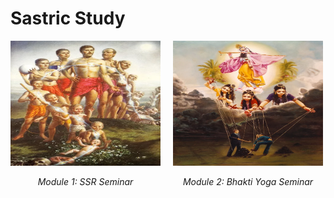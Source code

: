 # **Sastric Study**

<div style="display: flex; align-items: center;">
    <div style="margin-right: 20px; text-align: center;">
        <a href="https://nigamakalpataru108.github.io/Sastric_Study/SSR">
            <img src="../images/ssr.png" alt="SSR" width="240" height="200">
        </a>
        <p><em>Module 1: SSR Seminar</em></p>
    </div>
    <div style="text-align: center;">
        <a href="https://nigamakalpataru108.github.io/Sastric_Study/Bhakti_Yoga">
            <img src="../images/by.png" alt="BY" width="240" height="200">
        </a>
        <p><em>Module 2: Bhakti Yoga Seminar</em></p>
    </div>
</div>



